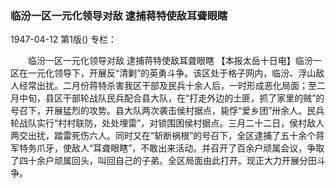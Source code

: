 ### 临汾一区一元化领导对敌  逮捕蒋特使敌耳聋眼瞎

1947-04-12
第1版()
专栏：

　　临汾一区一元化领导对敌
    逮捕蒋特使敌耳聋眼瞎
    【本报太岳十日电】临汾一区在一元化领导下，开展反“清剿”的英勇斗争。该区处于格子网内，临汾、浮山敌人经常出扰。二月份蒋特杀害我区干部及民兵十余人后，一时形成恶化局面；至二月中旬，县区干部轮战队民兵配合县大队，在“打走外边的土匪，抓了家里的贼”的号召下，开展猛烈的攻势。县大队两次袭击侯村据点，毙俘“爱乡团”卅余人。民兵轮战队实行“村村联防，处处埋雷”，对锁围困侯村据点。三月二十二日，侯村敌人两交出扰，踏雷死伤六人。同时又在“斩断祸根”的号召下，全区逮捕了五十余个蒋军特务爪牙，使敌人“耳聋眼瞎”，不敢出来活动。并召开了百余户顽属会议，争取了四十余户顽属回头，叫回自己的子弟。全区局面由此打开。现正大力开展分田斗争。
